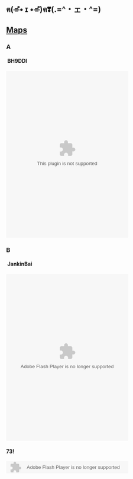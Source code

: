 ## ฅ(⌯͒• ɪ •⌯͒)ฅ❣(.=^・ェ・^=)

## [Maps](/maps/)





### A
####  **BH9DDI**

<embed src="//music.163.com/style/swf/widget.swf?sid=819268134&type=0&auto=1&width=310&height=430" width="330" height="450"  allowNetworking="all">

### B
####  **JankinBai**


<embed src="http://www.xiami.com/widget/232376656_275677117_330_450_e29833_60362a_0/collectPlayer.swf" type="application/x-shockwave-flash" width="330" height="450" wmode="opaque">

#### 73!

<embed src="http://www.xiami.com/widget/232376656_1776033790/singlePlayer.swf" type="application/x-shockwave-flash" width="330" height="33" wmode="transparent">
